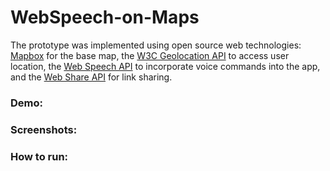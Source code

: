 # WebSpeech-on-Maps

The prototype was implemented using open source web technologies: [Mapbox](http://mapbox.com) for the base map, the [W3C Geolocation API](https://bit.ly/3ce4Mmx) to access user location, the [Web Speech API](https://mzl.la/2UaRTDV) to incorporate voice commands into the app, and the [Web Share API](https://bit.ly/3gKqnXx) for link sharing.

### Demo:

### Screenshots:

### How to run:
